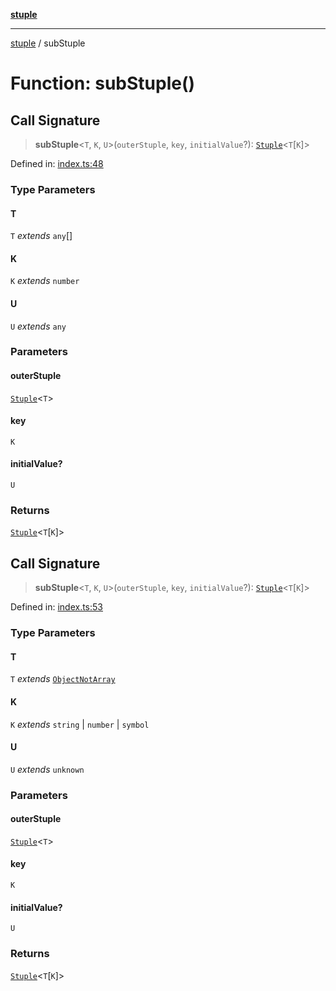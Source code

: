[**stuple**](../README.md)

***

[stuple](../README.md) / subStuple

# Function: subStuple()

## Call Signature

> **subStuple**\<`T`, `K`, `U`\>(`outerStuple`, `key`, `initialValue`?): [`Stuple`](../type-aliases/Stuple.md)\<`T`\[`K`\]\>

Defined in: [index.ts:48](https://github.com/700software/stuple/blob/7e5fa576c70a45df912927e83344e58e412141e4/index.ts#L48)

### Type Parameters

#### T

`T` *extends* `any`[]

#### K

`K` *extends* `number`

#### U

`U` *extends* `any`

### Parameters

#### outerStuple

[`Stuple`](../type-aliases/Stuple.md)\<`T`\>

#### key

`K`

#### initialValue?

`U`

### Returns

[`Stuple`](../type-aliases/Stuple.md)\<`T`\[`K`\]\>

## Call Signature

> **subStuple**\<`T`, `K`, `U`\>(`outerStuple`, `key`, `initialValue`?): [`Stuple`](../type-aliases/Stuple.md)\<`T`\[`K`\]\>

Defined in: [index.ts:53](https://github.com/700software/stuple/blob/7e5fa576c70a45df912927e83344e58e412141e4/index.ts#L53)

### Type Parameters

#### T

`T` *extends* [`ObjectNotArray`](../type-aliases/ObjectNotArray.md)

#### K

`K` *extends* `string` \| `number` \| `symbol`

#### U

`U` *extends* `unknown`

### Parameters

#### outerStuple

[`Stuple`](../type-aliases/Stuple.md)\<`T`\>

#### key

`K`

#### initialValue?

`U`

### Returns

[`Stuple`](../type-aliases/Stuple.md)\<`T`\[`K`\]\>
